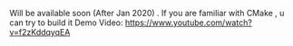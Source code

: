 Will be available soon (After Jan 2020) . If you are familiar with CMake , u can try to build it 
Demo Video:
https://www.youtube.com/watch?v=f2zKddqyqEA
